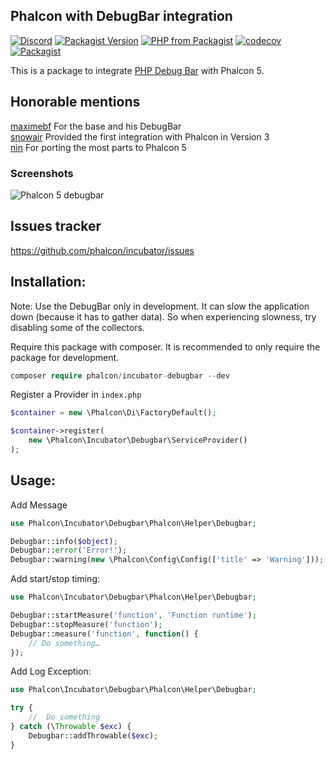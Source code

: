 ## Phalcon with DebugBar integration

[![Discord](https://img.shields.io/discord/310910488152375297?label=Discord)](http://phalcon.link/discord)
[![Packagist Version](https://img.shields.io/packagist/v/phalcon/incubator-debugbar)](https://packagist.org/packages/phalcon/incubator-debugbar)
[![PHP from Packagist](https://img.shields.io/packagist/php-v/phalcon/incubator-debugbar)](https://packagist.org/packages/phalcon/incubator-debugbar)
[![codecov](https://codecov.io/gh/phalcon/incubator-debugbar/branch/master/graph/badge.svg)](https://codecov.io/gh/phalcon/incubator-debugbar)
[![Packagist](https://img.shields.io/packagist/dd/phalcon/incubator-debugbar)](https://packagist.org/packages/phalcon/incubator-debugbar/stats)

This is a package to integrate [PHP Debug Bar](http://phpdebugbar.com/) with Phalcon 5.

## Honorable mentions

[maximebf](https://github.com/maximebf/php-debugbar) For the base and his DebugBar  
[snowair](https://github.com/snowair/phalcon-debugbar) Provided the first integration with Phalcon in Version 3  
[nin](https://github.com/ninhnguyen22/phalcon-debugbar) For porting the most parts to Phalcon 5  

### Screenshots

![Phalcon 5 debugbar](Capture.PNG)

## Issues tracker

https://github.com/phalcon/incubator/issues

## Installation:

Note: Use the DebugBar only in development. It can slow the application down (because it has to gather data). So when experiencing slowness, try disabling some of the collectors.

Require this package with composer. It is recommended to only require the package for development.

```php
composer require phalcon/incubator-debugbar --dev
```

Register a Provider in `index.php`

```php
$container = new \Phalcon\Di\FactoryDefault();

$container->register(
    new \Phalcon\Incubator\Debugbar\ServiceProvider()
);
```

## Usage:

Add Message

```php
use Phalcon\Incubator\Debugbar\Phalcon\Helper\Debugbar;

Debugbar::info($object);
Debugbar::error('Error!');
Debugbar::warning(new \Phalcon\Config\Config(['title' => 'Warning']));
```

Add start/stop timing:

```php
use Phalcon\Incubator\Debugbar\Phalcon\Helper\Debugbar;

Debugbar::startMeasure('function', 'Function runtime');
Debugbar::stopMeasure('function');
Debugbar::measure('function', function() {
    // Do something…
});
```

Add Log Exception:

```php
use Phalcon\Incubator\Debugbar\Phalcon\Helper\Debugbar;

try {
    //  Do something
} catch (\Throwable $exc) {
    Debugbar::addThrowable($exc);
}
```
